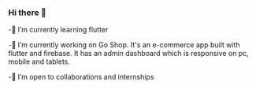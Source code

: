 ### Hi there 👋

 
 -🌱 I’m currently learning flutter

 -🔭 I’m currently working on Go Shop. It's an e-commerce app built with flutter and firebase. It has an admin dashboard which is responsive on pc, mobile and tablets. 

 -👯 I’m open to collaborations and internships 
